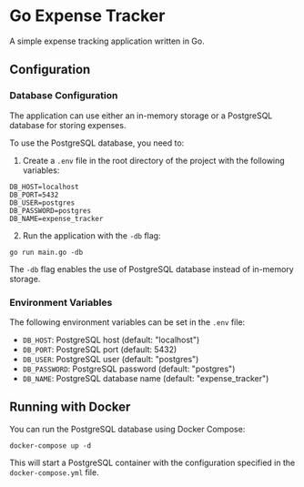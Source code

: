 ﻿# Go Expense Tracker

A simple expense tracking application written in Go.

## Configuration

### Database Configuration

The application can use either an in-memory storage or a PostgreSQL database for storing expenses.

To use the PostgreSQL database, you need to:

1. Create a `.env` file in the root directory of the project with the following variables:

```
DB_HOST=localhost
DB_PORT=5432
DB_USER=postgres
DB_PASSWORD=postgres
DB_NAME=expense_tracker
```

2. Run the application with the `-db` flag:

```
go run main.go -db
```

The `-db` flag enables the use of PostgreSQL database instead of in-memory storage.

### Environment Variables

The following environment variables can be set in the `.env` file:

- `DB_HOST`: PostgreSQL host (default: "localhost")
- `DB_PORT`: PostgreSQL port (default: 5432)
- `DB_USER`: PostgreSQL user (default: "postgres")
- `DB_PASSWORD`: PostgreSQL password (default: "postgres")
- `DB_NAME`: PostgreSQL database name (default: "expense_tracker")

## Running with Docker

You can run the PostgreSQL database using Docker Compose:

```
docker-compose up -d
```

This will start a PostgreSQL container with the configuration specified in the `docker-compose.yml` file.